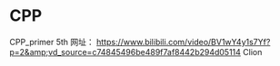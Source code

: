# CPP
CPP_primer 5th
网址： https://www.bilibili.com/video/BV1wY4y1s7Yf?p=2&amp;vd_source=c74845496be489f7af8442b294d05114
Clion

